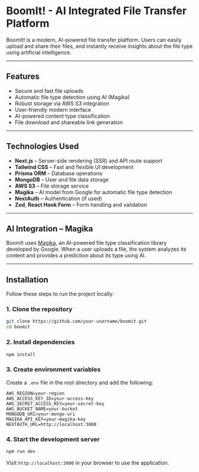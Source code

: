 
# BoomIt! - AI Integrated File Transfer Platform

BoomIt! is a modern, AI-powered file transfer platform. Users can easily upload and share their files, and instantly receive insights about the file type using artificial intelligence.

---

## Features

- Secure and fast file uploads
- Automatic file type detection using AI (Magika)
- Robust storage via AWS S3 integration
- User-friendly modern interface
- AI-powered content type classification
- File download and shareable link generation
---

## Technologies Used

- **Next.js** – Server-side rendering (SSR) and API route support
- **Tailwind CSS** – Fast and flexible UI development
- **Prisma ORM** – Database operations
- **MongoDB** – User and file data storage
- **AWS S3** – File storage service
- **Magika** – AI model from Google for automatic file type detection
- **NextAuth** – Authentication (if used)
- **Zod**, **React Hook Form** – Form handling and validation

---

## AI Integration – Magika

BoomIt uses [Magika](https://github.com/google/magika), an AI-powered file type classification library developed by Google. When a user uploads a file, the system analyzes its content and provides a prediction about its type using AI.

---

## Installation

Follow these steps to run the project locally:

### 1. Clone the repository

```bash
git clone https://github.com/your-username/boomit.git
cd boomit
```

### 2. Install dependencies

```bash
npm install
```

### 3. Create environment variables

Create a `.env` file in the root directory and add the following:

```env
AWS_REGION=your-region
AWS_ACCESS_KEY_ID=your-access-key
AWS_SECRET_ACCESS_KEY=your-secret-key
AWS_BUCKET_NAME=your-bucket
MONGODB_URI=your-mongo-uri
MAGIKA_API_KEY=your-magika-key
NEXTAUTH_URL=http://localhost:3000
```

### 4. Start the development server

```bash
npm run dev
```

Visit `http://localhost:3000` in your browser to use the application.

